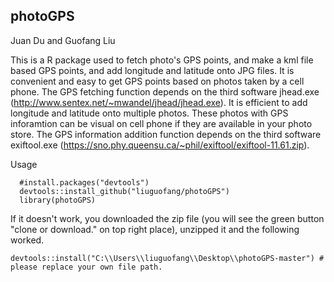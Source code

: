## photoGPS
Juan Du and Guofang Liu

This is a R package used to fetch photo's GPS points, and make a kml file based GPS points, and add longitude and latitude onto JPG files. It is convenient and easy to get GPS points based on photos taken by a cell phone. The GPS fetching function depends on the third software jhead.exe (http://www.sentex.net/~mwandel/jhead/jhead.exe). It is efficient to add longitude and latitude onto multiple photos. These photos with GPS inforamtion can be visual on cell phone if they are available in your photo store. The GPS information addition function depends on the third software exiftool.exe  (https://sno.phy.queensu.ca/~phil/exiftool/exiftool-11.61.zip).

Usage

```{R,results="hide",warning=FALSE,message = FALSE}
  #install.packages("devtools")
  devtools::install_github("liuguofang/photoGPS")
  library(photoGPS)
```

If it doesn't work, you downloaded the zip file (you will see the green button "clone or download." on top right place), unzipped it and the following worked.

```{R,results="hide",warning=FALSE,message = FALSE}
devtools::install("C:\\Users\\liuguofang\\Desktop\\photoGPS-master") # please replace your own file path. 
```
